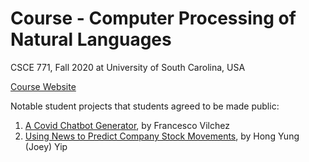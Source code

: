 # Course - Computer Processing of Natural Languages
CSCE 771, Fall 2020 at University of South Carolina, USA

[Course Website](https://sites.google.com/site/biplavsrivastava/teaching/csce-771-computer-processing-of-natural-language)

Notable student projects that students agreed to be made public:
1. [A Covid Chatbot Generator](https://github.com/franciscovilchezv/chatbot-covid-generator), by Francesco Vilchez
2. [Using News to Predict Company Stock Movements](https://github.com/Joeyipp/predict-stock-trends-news), by Hong Yung (Joey) Yip
